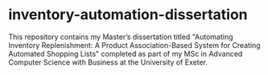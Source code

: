 # inventory-automation-dissertation
This repository contains my Master’s dissertation titled "Automating Inventory Replenishment: A Product Association-Based System for Creating Automated Shopping Lists" completed as part of my MSc in Advanced Computer Science with Business at the University of Exeter.
